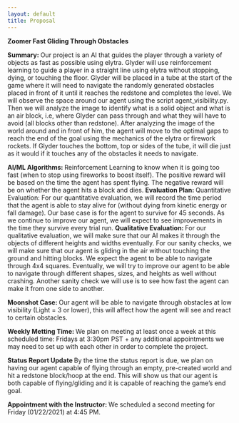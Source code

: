 ```yaml
---
layout: default
title: Proposal
---
```


<b> Zoomer </b>
<b> Fast Gliding Through Obstacles </b> 

<b> Summary: </b>
	Our project is an AI that guides the player through a variety of objects as fast as possible using elytra. Glyder will use reinforcement learning to guide a player in a straight line using elytra without stopping, dying, or touching the floor. Glyder will be placed in a tube at the start of the game where it will need to navigate the randomly generated obstacles placed in front of it until it reaches the redstone and completes the level. 
    We will observe the space around our agent using the script agent_visibility.py. Then we will analyze the image to identify what is a solid object and what is an air block, i.e, where Glyder can pass through and what they will have to avoid (all blocks other than redstone). After analyzing the image of the world around and in front of him, the agent will move to the optimal gaps to reach the end of the goal using the mechanics of the elytra or firework rockets. If Glyder touches the bottom, top or sides of the tube, it will die just as it would if it touches any of the obstacles it needs to navigate. 


<b> AI/ML Algorithms: </b>
    Reinforcement Learning to know when it is going too fast (when to stop using fireworks to boost itself). The positive reward will be based on the time the agent has spent flying. The negative reward will be on whether the agent hits a block and dies.
<b> Evaluation Plan: </b>
    Quantitative Evaluation: 
	    For our quantitative evaluation, we will record the time period that the agent is able to stay alive for (without dying from kinetic energy or fall damage). Our base case is for the agent to survive for 45 seconds. As we continue to improve our agent, we will expect to see improvements in the time they survive every trial run.
<b> Qualitative Evaluation: </b>
	    For our qualitative evaluation, we will make sure that our AI makes it through the objects of different heights and widths eventually. 
        For our sanity checks, we will make sure that our agent is gliding in the air without touching the ground and hitting blocks. We expect the agent to be able to navigate through 4x4 squares. Eventually, we will try to improve our agent to be able to navigate through different shapes, sizes, and heights as well without crashing. Another sanity check we will use is to see how fast the agent can make it from one side to another. 


<b> Moonshot Case: </b>
        Our agent will be able to navigate through obstacles at low visibility (Light = 3 or lower), this will affect how the agent will see and react to certain obstacles.

<b> Weekly Metting Time: </b>
    We plan on meeting at least once a week at this scheduled time: Fridays at 3:30pm PST + any additional appointments we may need to set up with each other in order to complete the project. 

<b> Status Report Update </b>
    By the time the status report is due, we plan on having our agent capable of flying through an empty, pre-created world and hit a redstone block/hoop at the end. This will show us that our agent is both capable of flying/gliding and it is capable of reaching the game’s end goal. 
	
<b> Appointment with the Instructor: </b>
	We scheduled a second meeting for Friday (01/22/2021) at 4:45 PM.

